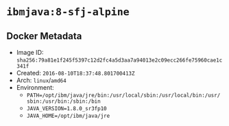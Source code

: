 # `ibmjava:8-sfj-alpine`

## Docker Metadata

- Image ID: `sha256:79a81e1f245f5397c12d2fc4a5d3aa7a94013e2c09ecc266fe75960cae1c341f`
- Created: `2016-08-10T18:37:48.801700413Z`
- Arch: `linux`/`amd64`
- Environment:
  - `PATH=/opt/ibm/java/jre/bin:/usr/local/sbin:/usr/local/bin:/usr/sbin:/usr/bin:/sbin:/bin`
  - `JAVA_VERSION=1.8.0_sr3fp10`
  - `JAVA_HOME=/opt/ibm/java/jre`
